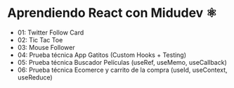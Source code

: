 # Aprendiendo React con Midudev ⚛

* 01: Twitter Follow Card
* 02: Tic Tac Toe
* 03: Mouse Follower
* 04: Prueba técnica App Gatitos (Custom Hooks + Testing)
* 05: Prueba técnica Buscador Películas (useRef, useMemo, useCallback)
* 06: Prueba técnica Ecomerce y carrito de la compra (useId, useContext, useReduce)
